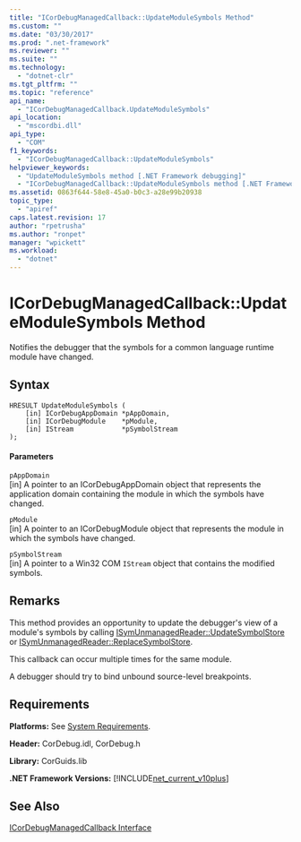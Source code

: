 ```yaml
---
title: "ICorDebugManagedCallback::UpdateModuleSymbols Method"
ms.custom: ""
ms.date: "03/30/2017"
ms.prod: ".net-framework"
ms.reviewer: ""
ms.suite: ""
ms.technology: 
  - "dotnet-clr"
ms.tgt_pltfrm: ""
ms.topic: "reference"
api_name: 
  - "ICorDebugManagedCallback.UpdateModuleSymbols"
api_location: 
  - "mscordbi.dll"
api_type: 
  - "COM"
f1_keywords: 
  - "ICorDebugManagedCallback::UpdateModuleSymbols"
helpviewer_keywords: 
  - "UpdateModuleSymbols method [.NET Framework debugging]"
  - "ICorDebugManagedCallback::UpdateModuleSymbols method [.NET Framework debugging]"
ms.assetid: 0863f644-58e8-45a0-b0c3-a28e99b20938
topic_type: 
  - "apiref"
caps.latest.revision: 17
author: "rpetrusha"
ms.author: "ronpet"
manager: "wpickett"
ms.workload: 
  - "dotnet"
---
```

# ICorDebugManagedCallback::UpdateModuleSymbols Method
Notifies the debugger that the symbols for a common language runtime module have changed.  
  
## Syntax  
  
```  
HRESULT UpdateModuleSymbols (  
    [in] ICorDebugAppDomain *pAppDomain,  
    [in] ICorDebugModule    *pModule,  
    [in] IStream            *pSymbolStream  
);  
```  
  
#### Parameters  
 `pAppDomain`  
 [in] A pointer to an ICorDebugAppDomain object that represents the application domain containing the module in which the symbols have changed.  
  
 `pModule`  
 [in] A pointer to an ICorDebugModule object that represents the module in which the symbols have changed.  
  
 `pSymbolStream`  
 [in] A pointer to a Win32 COM `IStream` object that contains the modified symbols.  
  
## Remarks  
 This method provides an opportunity to update the debugger's view of a module's symbols by calling [ISymUnmanagedReader::UpdateSymbolStore](../../../../docs/framework/unmanaged-api/diagnostics/isymunmanagedreader-updatesymbolstore-method.md) or [ISymUnmanagedReader::ReplaceSymbolStore](../../../../docs/framework/unmanaged-api/diagnostics/isymunmanagedreader-replacesymbolstore-method.md).  
  
 This callback can occur multiple times for the same module.  
  
 A debugger should try to bind unbound source-level breakpoints.  
  
## Requirements  
 **Platforms:** See [System Requirements](../../../../docs/framework/get-started/system-requirements.md).  
  
 **Header:** CorDebug.idl, CorDebug.h  
  
 **Library:** CorGuids.lib  
  
 **.NET Framework Versions:** [!INCLUDE[net_current_v10plus](../../../../includes/net-current-v10plus-md.md)]  
  
## See Also  
 [ICorDebugManagedCallback Interface](../../../../docs/framework/unmanaged-api/debugging/icordebugmanagedcallback-interface.md)
